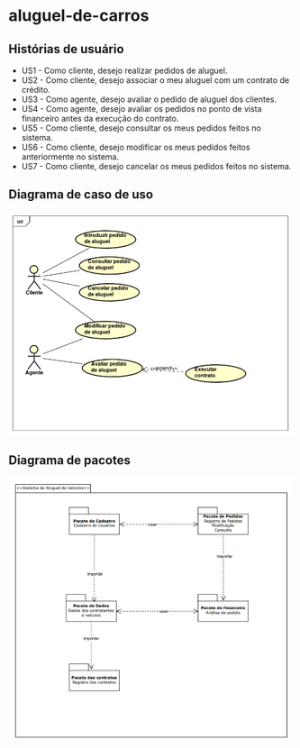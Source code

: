 # aluguel-de-carros

## Histórias de usuário

* US1 - Como cliente, desejo realizar pedidos de aluguel.
* US2 - Como cliente, desejo associar o meu aluguel com um contrato de crédito.
* US3 - Como agente, desejo avaliar o pedido de aluguel dos clientes.
* US4 - Como agente, desejo avaliar os pedidos no ponto de vista financeiro antes da execução do contrato.
* US5 - Como cliente, desejo consultar os meus pedidos feitos no sistema.
* US6 - Como cliente, desejo modificar os meus pedidos feitos anteriormente no sistema.
* US7 - Como cliente, desejo cancelar os meus pedidos feitos no sistema.

## Diagrama de caso de uso

![Diagrama de caso de uso para sistema de aluguel de carros](/imagens/diagrama-caso-de-uso.png)

## Diagrama de pacotes

![Diagrama de pacotes para sistema de aluguel de carros](/imagens/Diagrama%20de%20Pacotes.png)
